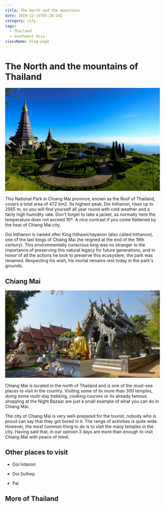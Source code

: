 ```yaml
---
title: The North and the mountains 
date: 2019-12-14T05:28:24Z
category: city
tags:
  - Thailand
  - Southeast Asia
className: blog-page
---
```


<StartWishToGo/>

# The North and the mountains of Thailand

![Doi Intanon](../../../images/travel/thailand/doi-intanon-thailand-Naphamethinidon,_Naphaphonphumisiri_near_summit_of_Doi_Inthanon.jpg)

This National Park in Chiang Mai province, known as the Roof of Thailand, covers a total area of 472 km2. Its highest peak, Doi Inthanon, rises up to 2565 m, so you will find yourself all year round with cold weather and a fairly high humidity rate. Don't forget to take a jacket, as normally here the temperature does not exceed 10º. A nice contrast if you come flattened by the heat of Chiang Mai city.

Doi Inthanon is named after King Inthawichayanon (also called Inthanon), one of the last kings of Chiang Mai (he reigned at the end of the 19th century). This environmentally conscious king was no stranger to the importance of preserving this natural legacy for future generations, and in honor of all the actions he took to preserve this ecosystem, the park was renamed. Respecting his wish, his mortal remains rest today in the park's grounds.

## Chiang Mai
<WishWidget	country="TH"	city="Chiang Mai"	picture="https://wish-to-go.com/images/for-wish-to-go/thailand/silver-temple-chiang-mai-thailand-peter-borter-Hz-N7tCgCUo-unsplash.jpg" label/>

![Chiang Mai - Photo by Peter Borter](../../../images/travel/thailand/silver-temple-chiang-mai-thailand-peter-borter-Hz-N7tCgCUo-unsplash.jpg)

Chiang Mai is located in the north of Thailand and is one of the must-see places to visit in the country. Visiting some of its more than 300 temples, doing some multi-day trekking, cooking courses or its already famous shopping at the Night Bazaar are just a small example of what you can do in Chiang Mai.

The city of Chiang Mai is very well-prepared for the tourist, nobody who is proud can say that they got bored in it. The range of activities is quite wide. However, the most common thing to do is to visit the many temples in the city. Having said that, in our opinion 3 days are more than enough to visit Chiang Mai with peace of mind.

## Other places to visit

- Doi Intanon <WishWidget	country="TH" city="Chiang Mai" activity="Doi Intanon" picture="https://wish-to-go.com/images/for-wish-to-go/thailand/doi-intanon-thailand-Naphamethinidon,_Naphaphonphumisiri_near_summit_of_Doi_Inthanon.jpg"/>

- Doi Suthep <WishWidget country="TH"	city="Chiang Mai"	activity="Doi Suthep"></WishWidget>

- Pai <WishWidget	country="TH"	city="Pai"	picture="https://wikitravel.org/upload/shared//thumb/e/ec/Huai_Nam_Dang_National_Park.jpg/300px-Huai_Nam_Dang_National_Park.jpg"></WishWidget>

## More of Thailand

<CustomCategoryEntries className="blog-entry-card more-of" category="city" tags="Thailand"/>